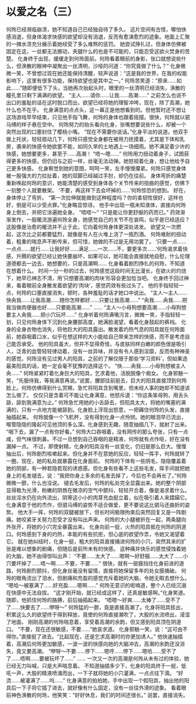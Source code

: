 # 以爱之名（三）

何玲已经濒临崩溃，她不知道自己已经独自待了多久。
这片空间有古怪，哪怕快感消退，但身体渴求快感的欲望却没有消退，反而有愈演愈烈的迹象。地面上汇聚的一摊水渍充分展示着她经受了多么难熬的惩罚。
她尝试挣扎过，但身体仿佛被固定在这，一丝都无法挪动，夹腿什么的也是不可能的，只能忍受这欲火焚身的苦楚。
化身终于出现，缓缓走到何玲面前。何玲看着眼前的身影，张口就想说些什么，但涣散的眼神中凝聚出一丝清明，沙哑的问道：“你究竟做了什么？”
化身微微一笑，不曾想过现在她还能保持清醒，轻声说道：“这是我的世界，在我的权能影响下，这里有很多功能，保持欲望也是其中之一。”
何玲苦笑道：“原来……如此……”随即便低下了头，当她再次抬起头时，眼里的一丝清明已经消失，涣散的瞳孔里只剩下满满的欲望。
“主人……请你……让我……高潮……”
之前怎么也说不出口的羞耻的话在这时脱口而出，欲望已经将她的理智冲垮，现在，除了高潮，她什么也不在乎。
化身满意的点点头，这一幕正是他想看到的。但他暂时还不想让这场游戏早早结束，只见他手指飞舞，何玲的身体也跟着摇摆。很快，何玲就以驷马缚的样子悬在空中。
何玲努力的抬头看向化身，张嘴想要说些什么，却被一个突然出现的口塞封住了樱桃小嘴。
“现在不需要你说话。”化身平淡的说道。他双手做上托状，轻轻扇动几下，何玲只感觉全身都在被用力抚摸着，尤其是下体和乳房，袭来的快感令她欲罢不能，如同久旱的土地遇上一场细雨。她不满足着少许的快感，她想要更多，甚至于……高潮！
“唔～嗯……”
何玲用力扭动着身子，试图获得更多的快感，但仍旧与之前一样，丝毫无法动弹。她怒视着化身，想让他给予自己更多快感。
化身察觉到她的意图，呵呵一笑，左手慢慢攥紧。何玲只感觉身体被一股强大的力拉扯着，她的双脚已经越过手肘，却仍在往前。
身体弯折的痛楚重新唤起何玲的意识，她能清楚的感受到身体各个关节传来的扭曲的感觉，仿佛下一刻整个人就要散架。
‘不要，再这样下去会坏掉的……’何玲惊恐的想到。
好在，身体停止了弯折。
“第一次拉伸就能做到这种程度吗？你的柔韧性很好，这样也好，倒是可以少受点罪。”化身略显惊讶。
他手中出现一瓶未知液体，直接向何玲身上倒去，并把它涂遍她全身。
“唔唔～”
“只是能让你更舒服的药而已。”
药效渐渐发作，一股暖流游遍何玲全身，她感觉自己的关节不在哀鸣，似乎是已经适应？
这股像是治愈的暖流并不止于此，它向着何玲身体更深处进发。
欲望又一次燃起，这次比之前都要猛烈，就像是有人在火堆上浇了一瓶烈酒。
何玲难耐的扭动着，粗重的喘息声不断传来，但可惜，她做的不过是无用功罢了。
‘只要一点……一点点……就行……让我好好……满足……一次……不，要更多次……’何玲渴求着快感，升腾的欲望已经让她快要崩坏，如果可以，她可能会直接就地自慰，什么伦理道德都去一边去，她想要的，只是高潮啊……
化身看着剧烈挣扎的何玲，不知道在想着什么。
时间一分一秒的过去，何玲感觉这段时间无比漫长，在欲火的灼烧下，她早已神志不清，用‘只想要高潮的肉块’形容会更加恰当吧。
化身终于回过神来，看着眼前全身散发着欲望的‘肉块’，感觉药效有些过头了。
他的手指轻轻一点，何玲的口塞直接消失，顿时，各种羞耻的话才她口中说出。
“主人～主人……快肏我……让我高潮……随你怎样都好……只要让我高潮……”
“肏我……肏我……把我当做肉便器也好……只要能高潮……”
……
“主人～小母狗想要高潮……小母狗想要主人肏我……把小穴玩坏……”
化身听着何玲满嘴污言，微微一笑，手指轻轻一划，只见何玲身体下沉到化身腰部高度，她满脸渴望，看着化身鼓起的裤裆。
化身的全身衣物也消失，将他巨大的阳具露出。散发着灼热气息的阳具就在何玲面前，她吞咽着口水，似乎在想这样的大小能给自己带来怎样的快感，而不是考虑自己能否承受。
他的阳具虽大，但并不显得奇怪，与皮肤同样白嫩的颜色很是吸引人，泛青的血管轻轻律动着，没有一丝异味，并没有令人感到淫靡，反而有种神圣的感觉。何玲没有见过男人的阳具，之前的了解仅限于那些‘学习资料’，但如果选最美阳具的话，她一定会毫不犹豫的选择这个。
“快……肏我……小母狗想被主人肏……”
何玲紧紧盯着化身巨大的阳具，乞求着他，活脱脱像个痴女。
化身邪魅一笑，“先服侍我，等我满意再说。”说罢，腰部往前挺去，巨大的阳具直接顶到何玲脸上。何玲仿佛得到什么赏赐，急忙将阳具含到嘴里，但未经人事的她却不知道该怎么做了。
仅仅只是含着可不能让化身满意，他怒斥道：“你这条笨母狗，用舌头舔，舔到我满意为止。”
何玲急忙用她的小舌舔去，但阳具太大，将她的嘴塞的满满的，只有一点地方能被舔到。化身脸上浮现出怒意，一把薅住何玲的头发，直接抽插起来。
何玲就像一个飞机杯，没有得到化身一点怜悯。她的眼泪早已流出，喉管隐隐的隆起可见他顶的多么深。化身感到无趣，随意抽插几下，就射了出来。
“咽下去，漏了一点有你好看。”
何玲大口吞咽着，没有网传的那么夸张，只有一点咸，但气味很刺鼻。不过一旦想到自己吞咽的是精液，何玲就有点作呕，好在没有漏掉一点。
不过，即使射精，化身的阳具没有一丝变化，仍旧是那么巨大。慢慢抽出后，何玲剧烈咳嗽起来。但化身并不在意她的反应，轻轻一挥手，何玲就转了一圈，现在，她的私处就暴露在化身面前。
何玲的下体有一些阴毛，隐隐覆盖着她的阴部，有一种若隐若现的诱惑感。但化身有些看不上这些毛发，挥手间就把她身上的毛发褪去，说：“我把你身上多余的毛发去掉了，今后也不会再长了。”何玲微微一颤，什么也没说。
褪去毛发后，何玲的私处完全显露出来。她的整个阴部显得极为光滑，粉嫩的阴唇在微凉的空气中颤抖，轻轻开合着，像是渴求着什么。丝丝淫水仍在向外流出，阴蒂这小小的肉芽充血挺立着，似在吸引着人来蹂躏它。
化身满意于他的杰作，但驷马缚的姿势不适合做爱，更不要说这比驷马还曲折的姿势。
他大手一挥，何玲的双腿被放下，但长时间极限拘束后突然回复又是一阵剧痛。她咬紧牙关努力忍受才没有叫出声来。
何玲的大小腿被折在一起，两条腿向外张开，将她的小穴完全暴露出来。
化身向前一挺，火热的阳具抵在何玲的阴道口。何玲感到下身的灼热，本能的有些抗拒，但心底的欲望作祟，令她又渴望着它。
就在她纠结时，化身一挺，粗大的阳具直接捅进何玲的小穴，突然其来的扩张是难以想象的剧痛，但随后是前所未有的快感。
这种痛并快乐的感觉侵蚀着她的大脑，她不由得惊叫出声：
“不要……太大了……嗯啊～好舒服……太大了……小穴要坏掉了……唔～啊……不要，不要……”
很快，就有一层膜挡住化身前进的道路，何玲剧烈颤抖，但化身丝毫没有留情，直接将她保留多年的处女膜捅破。
何玲的眼角流出了泪水，但剧痛和充盈的感觉充斥着她的大脑，令她无暇去想什么。
“嗯哈～被塞满了……好充盈……嗯啊……”
何玲无意识的呢喃道，整个人已经沉溺在快感中无法自拔。
“这才刚开始，就已经成这样了，还真是敏感啊。”化身笑道。
随即，他抓住何玲的胳膊，前后抽插起来。
“唔嗯～好爽……太棒了……受不了了……快要去了……咿呀～”
何玲猛的一颤，竟是直接高潮了。化身将阳具拔出，积累这么久的欲望终于得到释放，竟使的何玲直接潮吹了，大股的水流喷出，浸湿了地面。
刚刚高潮的何玲喘息着，享受着高潮的余韵，但又感到阳具顶在阴道口。
“不要，现在还很敏感，不要……”她哀求道。
化身邪魅一笑，说：“这可由不得你。”直接挺了进去。“比起现在，还是乞求高潮时的你更加诱人。”
他快速抽插着，高潮后何玲更加敏感，一波一波的快感向她的大脑冲去，高潮的余韵还没消失，竟又要高潮。
“咿呀～不要……停下……嗯哼……停下……嗯哈……受不了了……唔啊……要被玩坏了……”
……
一次又一次的高潮是何玲从未有过的体验，她已经无力叫喊，只是大声喘息着。
不知道抽插多少下，化身的阳具终于一挺，低吼一声，大股的精液喷涌而出，一下子就将她的小穴灌满，一点点往下滴。
“好烫……被灌满了……呜……”
化身满意的拍拍她，手中出现一个假阳具，抽出他的阳具后一下子将它插了进去，就好像有什么固定，没有一丝往外滑的迹象。
看着眼前神色涣散的何玲，他笑笑：“好好休息，我们的时间还很长。”
说罢，直接消失。